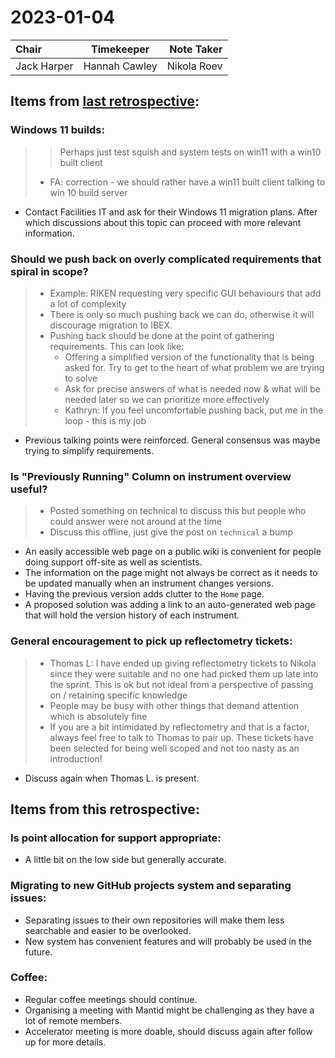 # 2023-01-04

| Chair      | Timekeeper | Note Taker |
| :--------   | :---------: | ----------: |
| Jack Harper | Hannah Cawley | Nikola Roev |

## Items from [last retrospective](https://github.com/ISISComputingGroup/ibex_developers_manual/wiki/Retrospective-notes-2022.11.23):

### Windows 11 builds:
>> Perhaps just test squish and system tests on win11 with a win10 built client
>- FA: correction - we should rather have a win11 built client talking to win 10 build server
- Contact Facilities IT and ask for their Windows 11 migration plans. After which discussions about this topic can proceed with more relevant information.

### Should we push back on overly complicated requirements that spiral in scope? 
> - Example: RIKEN requesting very specific GUI behaviours that add a lot of complexity
> - There is only so much pushing back we can do, otherwise it will discourage migration to IBEX.
> - Pushing back should be done at the point of gathering requirements. This can look like:
>     - Offering a simplified version of the functionality that is being asked for. Try to get to the heart of what problem we are trying to solve
>     - Ask for precise answers of what is needed now & what will be needed later so we can prioritize more effectively
>     - Kathryn: If you feel uncomfortable pushing back, put me in the loop - this is my job
- Previous talking points were reinforced. General consensus was maybe trying to simplify requirements.

### Is "Previously Running" Column on instrument overview useful?
> - Posted something on technical to discuss this but people who could answer were not around at the time
> - Discuss this offline, just give the post on `technical` a bump
- An easily accessible web page on a public wiki is convenient for people doing support off-site as well as scientists.
- The information on the page might not always be correct as it needs to be updated manually when an instrument changes versions.
- Having the previous version adds clutter to the `Home` page.
- A proposed solution was adding a link to an auto-generated web page that will hold the version history of each instrument.

### General encouragement to pick up reflectometry tickets:
> - Thomas L: I have ended up giving reflectometry tickets to Nikola since they were suitable and no one had picked them up late into the sprint. This is ok but not ideal from a perspective of passing on / retaining specific knowledge
> - People may be busy with other things that demand attention which is absolutely fine
> - If you are a bit intimidated by reflectometry and that is a factor, always feel free to talk to Thomas to pair up. These tickets have been selected for being well scoped and not too nasty as an introduction!
- Discuss again when Thomas L. is present.


## Items from this retrospective:

### Is point allocation for support appropriate:
- A little bit on the low side but generally accurate.

### Migrating to new GitHub projects system and separating issues:
- Separating issues to their own repositories will make them less searchable and easier to be overlooked.
- New system has convenient features and will probably be used in the future.

### Coffee:
- Regular coffee meetings should continue.
- Organising a meeting with Mantid might be challenging as they have a lot of remote members.
- Accelerator meeting is more doable, should discuss again after follow up for more details.